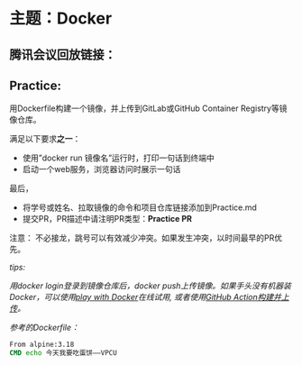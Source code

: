 # 主题：Docker

## 腾讯会议回放链接：



## Practice:
用Dockerfile构建一个镜像，并上传到GitLab或GitHub Container Registry等镜像仓库。

满足以下要求**之一**：

- 使用”docker run 镜像名”运行时，打印一句话到终端中
- 启动一个web服务，浏览器访问时展示一句话

最后，

- 将学号或姓名、拉取镜像的命令和项目仓库链接添加到Practice.md
- 提交PR，PR描述中请注明PR类型：**Practice PR**

注意： 不必接龙，跳号可以有效减少冲突。如果发生冲突，以时间最早的PR优先。

*tips:*

*用docker login登录到镜像仓库后，docker push上传镜像。如果手头没有机器装Docker，可以使用[play with Docker](https://labs.play-with-docker.com/)在线试用, 或者使用[GitHub Action构建并上传](https://docs.docker.com/build/ci/github-actions/)。*

*参考的Dockerfile：*

```dockerfile
From alpine:3.18
CMD echo 今天我要吃蛋饼——VPCU
```
